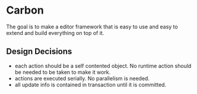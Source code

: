 # Carbon
The goal is to make a editor framework that is easy to use and easy to extend and build everything on top of it.

## Design Decisions
- each action should be a self contented object. No runtime action should be needed to be taken to make it work.
- actions are executed serially. No parallelism is needed.
- all update info is contained in transaction until it is committed.
